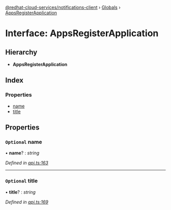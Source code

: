 [@redhat-cloud-services/notifications-client](../README.md) › [Globals](../globals.md) › [AppsRegisterApplication](appsregisterapplication.md)

# Interface: AppsRegisterApplication

## Hierarchy

* **AppsRegisterApplication**

## Index

### Properties

* [name](appsregisterapplication.md#optional-name)
* [title](appsregisterapplication.md#optional-title)

## Properties

### `Optional` name

• **name**? : *string*

*Defined in [api.ts:163](https://github.com/RedHatInsights/javascript-clients/blob/master/packages/hooks/api.ts#L163)*

___

### `Optional` title

• **title**? : *string*

*Defined in [api.ts:169](https://github.com/RedHatInsights/javascript-clients/blob/master/packages/hooks/api.ts#L169)*

